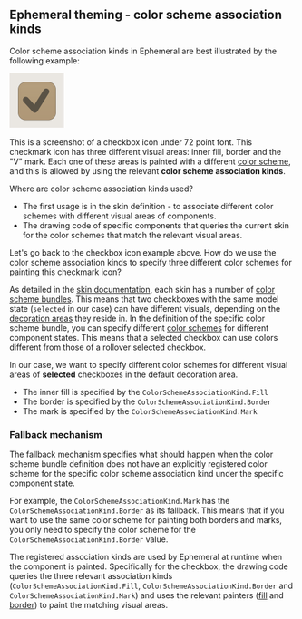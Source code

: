 ## Ephemeral theming - color scheme association kinds

Color scheme association kinds in Ephemeral are best illustrated by the following example:

<img src="https://raw.githubusercontent.com/kirill-grouchnikov/ephemeral/breeze/docs/images/theming/color-scheme-association-kinds.png" width="96" height="96"/>

This is a screenshot of a checkbox icon under 72 point font. This checkmark icon has three different visual areas: inner fill, border and the "V" mark. Each one of these areas is painted with a different [color scheme](colorschemes.md), and this is allowed by using the relevant **color scheme association kinds**.

Where are color scheme association kinds used?

* The first usage is in the skin definition - to associate different color schemes with different visual areas of components.
* The drawing code of specific components that queries the current skin for the color schemes that match the relevant visual areas.

Let's go back to the checkbox icon example above. How do we use the color scheme association kinds to specify three different color schemes for painting this checkmark icon?

As detailed in the [skin documentation](overview.md), each skin has a number of [color scheme bundles](colorschemebundles.md). This means that two checkboxes with the same model state (`selected` in our case) can have different visuals, depending on the [decoration areas](../painters/decoration.md) they reside in. In the definition of the specific color scheme bundle, you can specify different [color schemes](colorschemes.md) for different component states. This means that a selected checkbox can use colors different from those of a rollover selected checkbox.

In our case, we want to specify different color schemes for different visual areas of **selected** checkboxes in the default decoration area.

* The inner fill is specified by the `ColorSchemeAssociationKind.Fill`
* The border is specified by the `ColorSchemeAssociationKind.Border`
* The mark is specified by the `ColorSchemeAssociationKind.Mark`

### Fallback mechanism

The fallback mechanism specifies what should happen when the color scheme bundle definition does not have an explicitly registered color scheme for the specific color scheme association kind under the specific component state.

For example, the `ColorSchemeAssociationKind.Mark` has the `ColorSchemeAssociationKind.Border` as its fallback. This means that if you want to use the same color scheme for painting both borders and marks, you only need to specify the color scheme for the  `ColorSchemeAssociationKind.Border` value.

The registered association kinds are used by Ephemeral at runtime when the component is painted. Specifically for the checkbox, the drawing code queries the three relevant association kinds (`ColorSchemeAssociationKind.Fill`, `ColorSchemeAssociationKind.Border` and `ColorSchemeAssociationKind.Mark`) and uses the relevant painters ([fill](../painters/fill.md) and [border](../painters/border.md)) to paint the matching visual areas.
